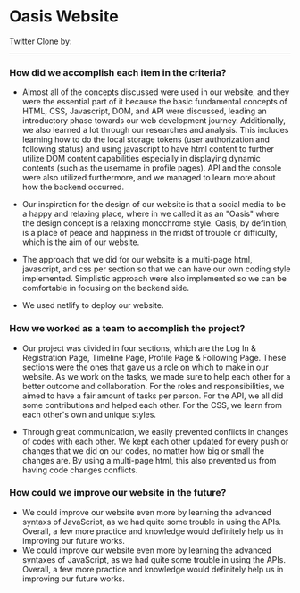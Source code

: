 # Oasis Website
Twitter Clone by: 
___

### How did we accomplish each item in the criteria?
- Almost all of the concepts discussed were used in our website, and they were the essential part of it because the basic fundamental concepts of HTML, CSS, Javascript, DOM, and API were discussed, leading an introductory phase towards our web development journey. Additionally, we also learned a lot through our researches and analysis. This includes learning how to do the local storage tokens (user authorization and following status) and using javascript to have html content to further utilize DOM content capabilities especially in displaying dynamic contents (such as the username in profile pages). API and the console were also utilized furthermore, and we managed to learn more about how the backend occurred.

- Our inspiration for the design of our website is that a social media to be a happy and relaxing place, where in we called it as an "Oasis" where the design concept is a relaxing monochrome style. Oasis, by definition, is a place of peace and happiness in the midst of trouble or difficulty, which is the aim of our website. 

- The approach that we did for our website is a multi-page html, javascript, and css per section so that we can have our own coding style implemented. Simplistic approach were also implemented so we can be comfortable in focusing on the backend side. 

- We used netlify to deploy our website.

### How we worked as a team to accomplish the project?
- Our project was divided in four sections, which are the Log In & Registration Page, Timeline Page, Profile Page & Following Page. These sections were the ones that gave us a role on which to make in our website. As we work on the tasks, we made sure to help each other for a better outcome and collaboration. For the roles and responsibilities, we aimed to have a fair amount of tasks per person. For the API, we all did some contributions and helped each other. For the CSS, we learn from each other's own and unique styles. 

- Through great communication, we easily prevented conflicts in changes of codes with each other. We kept each other updated for every push or changes that we did on our codes, no matter how big or small the changes are. By using a multi-page html, this also prevented us from having code changes conflicts.

### How could we improve our website in the future?

- We could improve our website even more by learning the advanced syntaxs of JavaScript, as we had quite some trouble in using the APIs. Overall, a few more practice and knowledge would definitely help us in improving our future works.
- We could improve our website even more by learning the advanced syntaxes of JavaScript, as we had quite some trouble in using the APIs. Overall, a few more practice and knowledge would definitely help us in improving our future works. 


